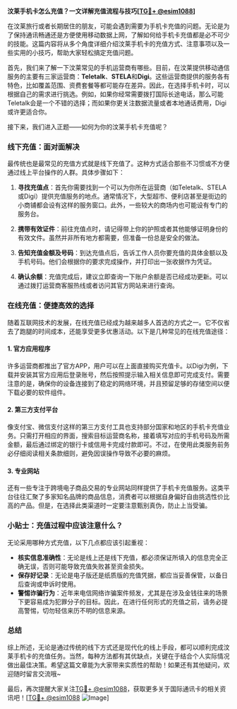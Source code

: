 **汶莱手机卡怎么充值？一文详解充值流程与技巧[[TG💪+ @esim1088](https://t.me/s/esim1088)]**

在汶莱旅行或者长期居住的朋友，可能会遇到需要为手机卡充值的问题。无论是为了保持通讯畅通还是方便使用移动数据上网，了解如何给手机卡充值都是必不可少的技能。这篇内容将从多个角度详细介绍汶莱手机卡的充值方式、注意事项以及一些实用的小技巧，帮助大家轻松搞定充值问题。

首先，我们来了解一下汶莱常见的手机运营商有哪些。目前，在汶莱提供移动通信服务的主要有三家运营商：**Teletalk**、**STELA**和**Digi**。这些运营商提供的服务各有特色，比如覆盖范围、资费套餐等都可能存在差异。因此，在选择手机卡时，可以根据自己的需求进行挑选。例如，如果你经常需要拨打国际长途电话，那么可能Teletalk会是一个不错的选择；而如果你更关注数据流量或者本地通话费用，Digi或许更适合你。

接下来，我们进入正题——如何为你的汶莱手机卡充值呢？

### 线下充值：面对面解决

最传统也是最常见的充值方式就是线下充值了。这种方式适合那些不习惯或不方便通过线上平台操作的人群。具体步骤如下：

1. **寻找充值点**：首先你需要找到一个可以为你所在运营商（如Teletalk、STELA或Digi）提供充值服务的地点。通常情况下，大型超市、便利店甚至是街边的小商铺都会设有这样的服务窗口。此外，一些较大的商场内也可能设有专门的服务台。

2. **携带有效证件**：前往充值点时，请记得带上你的护照或者其他能够证明身份的有效文件。虽然并非所有地方都需要，但准备一份总是安全的做法。

3. **告知充值金额及号码**：到达充值点后，告诉工作人员你要充值的具体金额以及手机号码。他们会根据你的要求完成操作，并打印出一张收据作为凭证。

4. **确认余额**：充值完成后，建议立即查询一下账户余额是否已经成功更新。可以通过拨打运营商客服热线或者访问其官方网站来进行查询。

### 在线充值：便捷高效的选择

随着互联网技术的发展，在线充值已经成为越来越多人首选的方式之一。它不仅省去了跑腿的时间成本，还能享受更多优惠活动。以下是几种常见的在线充值途径：

#### 1. 官方应用程序
许多运营商都推出了官方APP，用户可以在上面直接购买充值卡。以Digi为例，下载并安装其官方应用后登录账号，然后按照提示输入相关信息即可完成支付。需要注意的是，确保你的设备连接到了稳定的网络环境，并且预留足够的存储空间以便下载必要的软件组件。

#### 2. 第三方支付平台
像支付宝、微信支付这样的第三方支付工具也支持部分国家和地区的手机卡充值业务。只需打开相应的界面，搜索目标运营商名称，接着填写对应的手机号码及所需金额，最后通过绑定的银行卡或信用卡完成付款即可。不过，在使用此类服务前务必仔细阅读相关条款细则，避免因误操作导致不必要的麻烦。

#### 3. 专业网站
还有一些专注于跨境电子商品交易的专业网站同样提供了手机卡充值服务。这类平台往往汇聚了多家知名品牌的商品信息，消费者可以根据自身偏好自由挑选性价比高的产品。但是，在选择此类渠道时一定要注意甄别真伪，防止上当受骗。

### 小贴士：充值过程中应该注意什么？

无论采用哪种方式充值，以下几点都应该引起重视：

- **核实信息准确性**：无论是线上还是线下充值，都必须保证所填入的信息完全正确无误，否则可能导致充值失败甚至资金损失。
- **保存好记录**：无论是电子版还是纸质版的充值凭据，都应当妥善保管，以备日后查询或申诉时使用。
- **警惕诈骗行为**：近年来电信网络诈骗案件频发，尤其是在涉及金钱往来的场景下更容易成为犯罪分子的目标。因此，在进行任何形式的充值之前，请务必提高警惕，切勿轻信来历不明的信息来源。

### 总结

综上所述，无论是通过传统的线下方式还是现代化的线上手段，都可以顺利完成汶莱手机卡的充值任务。当然，每种方法都有其优缺点，关键在于结合个人实际情况做出最佳决策。希望这篇文章能为大家带来实质性的帮助！如果还有其他疑问，欢迎随时留言交流哦~

最后，再次提醒大家关注[TG💪+ @esim1088](https://t.me/s/esim1088)，获取更多关于国际通讯卡的相关资讯吧！[[TG💪+ @esim1088](https://t.me/s/esim1088) ![Image](https://i.postimg.cc/4NQfJmqS/Snipaste-2025-05-13-00-14-12.png)]